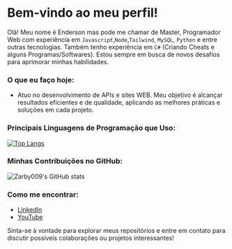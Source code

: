 # Bem-vindo ao meu perfil!

Olá! Meu nome é Enderson mas pode me chamar de Master, Programador Web com experiência em `Javascript`,`Node`,`Tailwind`, `MySQL`, `Python` e entre outras tecnologias.
Também tenho experiência em `C#` (Criando Cheats e alguns Programas/Softwares).
Estou sempre em busca de novos desafios para aprimorar minhas habilidades.

### O que eu faço hoje:
- Atuo no desenvolvimento de APIs e sites WEB. Meu objetivo é alcançar resultados eficientes e de qualidade, aplicando as melhores práticas e soluções em cada projeto.


### Principais Linguagens de Programação que Uso:

[![Top Langs](https://github-readme-stats.vercel.app/api/top-langs/?username=Zarby009&layout=donut)](https://github.com/anuraghazra/github-readme-stats)

### Minhas Contribuições no GitHub:

![Zarby009's GitHub stats](https://github-readme-stats.vercel.app/api?username=Zarby009&show_icons=true&theme=slateorange)

### Como me encontrar:

- [LinkedIn](https://www.linkedin.com/in/enderson-alves-6999262bb/)
- [YouTube](https://www.youtube.com/@MasterKKJJ)

Sinta-se à vontade para explorar meus repositórios e entre em contato para discutir possíveis colaborações ou projetos interessantes!
